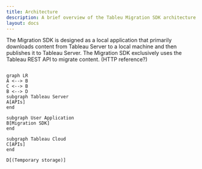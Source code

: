 ```yaml
---
title: Architecture
description: A brief overview of the Tableu Migration SDK architecture.
layout: docs
---
```


The Migration SDK is designed as a local application that primarily downloads content from Tableau Server to a local machine and then publishes it to Tableau Server. The Migration SDK exclusively uses the Tableau REST API to migrate content. (HTTP reference?)

```mermaid

graph LR
A <--> B
C <--> B
B <--> D
subgraph Tableau Server
A[APIs]
end

subgraph User Application
B[Migration SDK]
end

subgraph Tableau Cloud
C[APIs]
end

D[(Temporary storage)]

```
